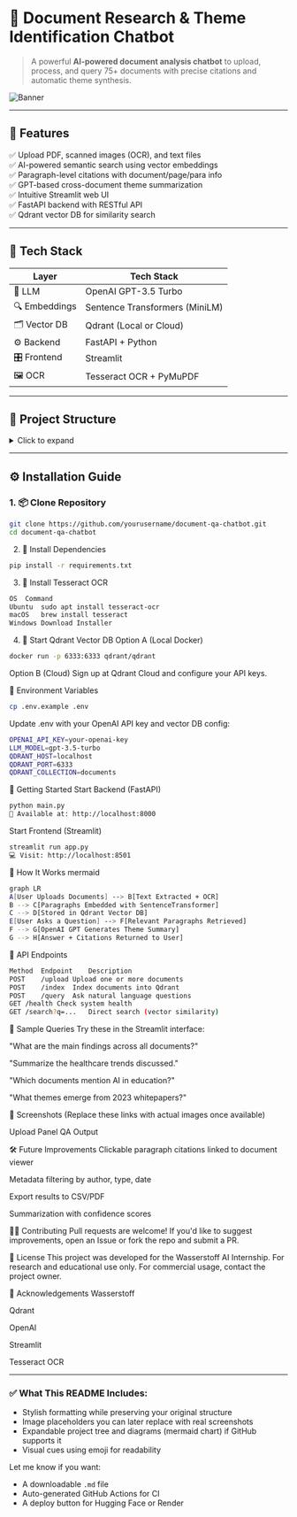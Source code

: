 # 📄 Document Research & Theme Identification Chatbot

> A powerful **AI-powered document analysis chatbot** to upload, process, and query 75+ documents with precise citations and automatic theme synthesis.

![Banner](https://via.placeholder.com/1200x300?text=Document+Theme+Chatbot)

---

## 🎯 Features

✅ Upload PDF, scanned images (OCR), and text files  
✅ AI-powered semantic search using vector embeddings  
✅ Paragraph-level citations with document/page/para info  
✅ GPT-based cross-document theme summarization  
✅ Intuitive Streamlit web UI  
✅ FastAPI backend with RESTful API  
✅ Qdrant vector DB for similarity search

---

## 🧱 Tech Stack

| Layer         | Tech Stack                            |
|--------------|----------------------------------------|
| 🧠 LLM        | OpenAI GPT-3.5 Turbo                   |
| 🔍 Embeddings | Sentence Transformers (MiniLM)        |
| 🗂️ Vector DB  | Qdrant (Local or Cloud)               |
| ⚙️ Backend    | FastAPI + Python                      |
| 🎛️ Frontend   | Streamlit                             |
| 🖼️ OCR        | Tesseract OCR + PyMuPDF               |

---

## 📁 Project Structure

<details>
<summary>Click to expand</summary>

├── app.py # Streamlit Frontend
├── main.py # FastAPI Backend Entrypoint
├── config.py # Centralized Configuration
├── models.py # Pydantic Data Models
├── query_handler.py # GPT Theme Analyzer
├── vector_db.py # Qdrant Collection Helpers
├── upload.py # File Upload + Text Extraction
├── indexer.py # Document Indexing Logic
├── search.py # Semantic Search Logic
├── routes_query.py # FastAPI Query Endpoint
├── requirements.txt # All dependencies
├── .env.example # Sample Env Configuration
├── setup.sh # Setup automation script
├── README.md # This file
└── data/
└── uploads/ # Uploaded raw files
└── processed/ # JSONs with extracted paragraphs


</details>

---

## ⚙️ Installation Guide

### 1. 📦 Clone Repository

```bash
git clone https://github.com/yourusername/document-qa-chatbot.git
cd document-qa-chatbot
```

2. 🧪 Install Dependencies
```bash
pip install -r requirements.txt
```

3. 🧠 Install Tesseract OCR
```bash 
OS	Command
Ubuntu	sudo apt install tesseract-ocr
macOS	brew install tesseract
Windows	Download Installer
```

4. 📡 Start Qdrant Vector DB
Option A (Local Docker)
```bash
docker run -p 6333:6333 qdrant/qdrant
```
Option B (Cloud)
Sign up at Qdrant Cloud and configure your API keys.

🔐 Environment Variables
```bash
cp .env.example .env
```

Update .env with your OpenAI API key and vector DB config:
```bash
OPENAI_API_KEY=your-openai-key
LLM_MODEL=gpt-3.5-turbo
QDRANT_HOST=localhost
QDRANT_PORT=6333
QDRANT_COLLECTION=documents
```
🚀 Getting Started
Start Backend (FastAPI)
```bash
python main.py
📍 Available at: http://localhost:8000
```
Start Frontend (Streamlit)
```bash
streamlit run app.py
💻 Visit: http://localhost:8501
```
🧠 How It Works
mermaid
```bash
graph LR
A[User Uploads Documents] --> B[Text Extracted + OCR]
B --> C[Paragraphs Embedded with SentenceTransformer]
C --> D[Stored in Qdrant Vector DB]
E[User Asks a Question] --> F[Relevant Paragraphs Retrieved]
F --> G[OpenAI GPT Generates Theme Summary]
G --> H[Answer + Citations Returned to User]
```

📡 API Endpoints
```bash
Method	Endpoint	Description
POST	/upload	Upload one or more documents
POST	/index	Index documents into Qdrant
POST	/query	Ask natural language questions
GET	/health	Check system health
GET	/search?q=...	Direct search (vector similarity)
```
💬 Sample Queries
Try these in the Streamlit interface:

"What are the main findings across all documents?"

"Summarize the healthcare trends discussed."

"Which documents mention AI in education?"

"What themes emerge from 2023 whitepapers?"

📸 Screenshots
(Replace these links with actual images once available)

Upload Panel	QA Output

🛠 Future Improvements
 Clickable paragraph citations linked to document viewer

 Metadata filtering by author, type, date

 Export results to CSV/PDF

 Summarization with confidence scores

🧑‍💻 Contributing
Pull requests are welcome! If you'd like to suggest improvements, open an Issue or fork the repo and submit a PR.

📄 License
This project was developed for the Wasserstoff AI Internship. For research and educational use only.
For commercial usage, contact the project owner.

🙌 Acknowledgements
Wasserstoff

Qdrant

OpenAI

Streamlit

Tesseract OCR


---

### ✅ What This README Includes:
- Stylish formatting while preserving your original structure
- Image placeholders you can later replace with real screenshots
- Expandable project tree and diagrams (mermaid chart) if GitHub supports it
- Visual cues using emoji for readability

Let me know if you want:
- A downloadable `.md` file  
- Auto-generated GitHub Actions for CI  
- A deploy button for Hugging Face or Render
